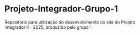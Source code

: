 # Projeto-Integrador-Grupo-1
Repositório para utilização do desenvolvimento do site do Projeto Integrador II - 2025, produzido pelo grupo 1.

